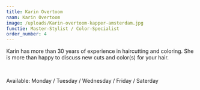 ```yaml
---
title: Karin Overtoom
naam: Karin Overtoom
image: /uploads/Karin-overtoom-kapper-amsterdam.jpg
functie: Master-Stylist / Color-Specialist
order_number: 4
---
```


Karin has more than 30 years of experience in haircutting and coloring. She is more than happy to discuss new cuts and color(s) for your hair.&nbsp;

&nbsp;

Available: Monday / Tuesday / Wednesday / Friday / Saterday